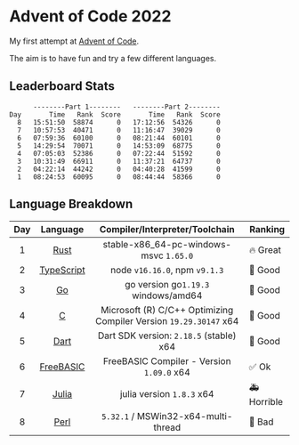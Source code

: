 # Advent of Code 2022

My first attempt at [Advent of Code](https://adventofcode.com).

The aim is to have fun and try a few different languages.

## Leaderboard Stats

```plaintext
      --------Part 1--------   --------Part 2--------
Day       Time   Rank  Score       Time   Rank  Score
  8   15:51:50  58874      0   17:12:56  54326      0
  7   10:57:53  40471      0   11:16:47  39029      0
  6   07:59:36  60100      0   08:21:44  60101      0
  5   14:29:54  70071      0   14:53:09  68775      0
  4   07:05:03  52386      0   07:22:44  51592      0
  3   10:31:49  66911      0   11:37:21  64737      0
  2   04:22:14  44242      0   04:40:28  41599      0
  1   08:24:53  60095      0   08:44:44  58366      0
```

## Language Breakdown

| Day |                         Language                          |                  Compiler/Interpreter/Toolchain                   | Ranking               |
| :-: | :-------------------------------------------------------: | :---------------------------------------------------------------: | --------------------- |
|  1  |            [Rust](https://www.rust-lang.org/)             |              stable-x86_64-pc-windows-msvc `1.65.0`               | :fire: Great          |
|  2  |       [TypeScript](https://www.typescriptlang.org/)       |                   node `v16.16.0`, npm `v9.1.3`                   | :tada: Good           |
|  3  |                   [Go](https://go.dev/)                   |                go version go`1.19.3` windows/amd64                | :tada: Good           |
|  4  | [C](https://learn.microsoft.com/en-us/cpp/?view=msvc-170) | Microsoft (R) C/C++ Optimizing Compiler Version `19.29.30147` x64 | :tada: Good           |
|  5  |                 [Dart](https://dart.dev/)                 |              Dart SDK version: `2.18.5` (stable) x64              | :tada: Good           |
|  6  |          [FreeBASIC](https://www.freebasic.net/)          |             FreeBASIC Compiler - Version `1.09.0` x64             | :white_check_mark: Ok |
|  7  |              [Julia](https://julialang.org/)              |                     julia version `1.8.3` x64                     | :ambulance: Horrible  |
|  8  |               [Perl](https://www.perl.org/)               |                `5.32.1` / MSWin32-x64-multi-thread                | :see_no_evil: Bad     |
